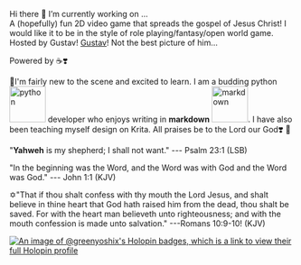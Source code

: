 Hi there 👋
I’m currently working on ...  
A (hopefully) fun 2D video game that spreads the gospel of Jesus Christ! I would like it to be in the style of role playing/fantasy/open world game. Hosted by Gustav!
[Gustav](https://github.com/GreenYoshiX/GreenYoshiX/assets/148284948/58218b51-5e7f-47ce-9670-71dde215bf19)!   Not the best picture of him...

Powered by ☕❣️

🌱I'm fairly new to the scene and excited to learn. I am a budding python <img width="64" height="64" src="https://img.icons8.com/nolan/64/python.png" alt="python"/> developer who enjoys writing in **markdown** <img width="64" height="64" src="https://img.icons8.com/nolan/64/markdown.png" alt="markdown"/>. I have also been teaching myself design on Krita.
All praises be to the Lord our God❣️ 🙏

"**Yahweh** is my shepherd; I shall not want." --- Psalm 23:1 (LSB)

"In the beginning was the Word, and the Word was with God and the Word was God." --- John 1:1 (KJV)

✡️"That if thou shalt confess with thy mouth the Lord Jesus, and shalt believe in thine heart that God hath raised him from the dead, thou shalt be saved. For with the heart man believeth unto righteousness; and with the mouth confession is made unto salvation." ---Romans 10:9-10! (KJV)

[![An image of @greenyoshix's Holopin badges, which is a link to view their full Holopin profile](https://holopin.me/greenyoshix)](https://holopin.io/@greenyoshix)

